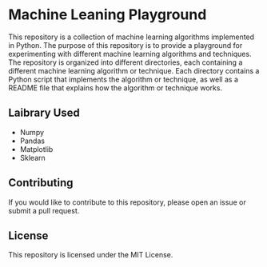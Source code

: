 # Machine Leaning Playground

This repository is a collection of machine learning algorithms implemented in Python. The purpose of this repository is to provide a playground for experimenting with different machine learning algorithms and techniques. The repository is organized into different directories, each containing a different machine learning algorithm or technique. Each directory contains a Python script that implements the algorithm or technique, as well as a README file that explains how the algorithm or technique works.


## Laibrary Used
- Numpy
- Pandas
- Matplotlib
- Sklearn

## Contributing
If you would like to contribute to this repository, please open an issue or submit a pull request.

## License
This repository is licensed under the MIT License.